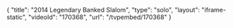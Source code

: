 {
    "title": "2014 Legendary Banked Slalom",
    "type": "solo",
    "layout": "iframe-static",
    "videoId": "170368",
    "url": "\/tvpembed\/170368"
}